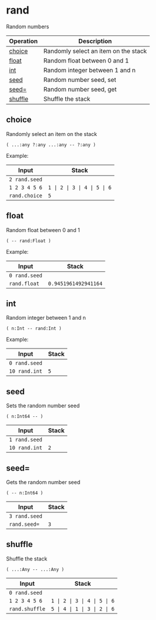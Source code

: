 # rand

<!-- eval: import rand -->

Random numbers

<!-- index -->

| Operation               | Description
|-------------------------|-----------------------
| [choice](#choice)       | Randomly select an item on the stack
| [float](#float)         | Random float between 0 and 1
| [int](#int)             | Random integer between 1 and n
| [seed](#seed)           | Random number seed, set
| [seed=](#seed=)         | Random number seed, get
| [shuffle](#shuffle)     | Shuffle the stack


## choice

Randomly select an item on the stack

    ( ...:any ?:any ...:any -- ?:any )

Example:

<!-- test: choice -->

| Input          | Stack
|----------------|-------------|
| `2 rand.seed`  |
| `1 2 3 4 5 6`  | `1 \| 2 \| 3 \| 4 \| 5 \| 6`
| `rand.choice`  | `5`


## float

Random float between 0 and 1

    ( -- rand:Float )

Example:

<!-- test: float -->

| Input         | Stack
|---------------|-------------|
| `0 rand.seed` |
| `rand.float`  | `0.9451961492941164`


## int

Random integer between 1 and n

    ( n:Int -- rand:Int )

Example:

<!-- test: int -->

| Input         | Stack
|---------------|-------------|
| `0 rand.seed` |
| `10 rand.int` | `5`


## seed

Sets the random number seed

    ( n:Int64 -- )

<!-- test: seed -->

| Input         | Stack
|---------------|-------------|
| `1 rand.seed` |
| `10 rand.int` | `2`


## seed=

Gets the random number seed

    ( -- n:Int64 )

<!-- test: seed= -->

| Input         | Stack
|---------------|-------------|
| `3 rand.seed` |
| `rand.seed=`  | `3`


## shuffle

Shuffle the stack

    ( ...:Any -- ...:Any )

<!-- test: shuffle -->

| Input          | Stack
|----------------|-------------|
| `0 rand.seed`  |
| `1 2 3 4 5 6`  | `1 \| 2 \| 3 \| 4 \| 5 \| 6`
| `rand.shuffle` | `5 \| 4 \| 1 \| 3 \| 2 \| 6`




